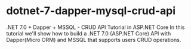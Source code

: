 # dotnet-7-dapper-mysql-crud-api
.NET 7.0 + Dapper + MSSQL - CRUD API Tutorial in ASP.NET Core
In this tutorial we'll show how to build a .NET 7.0 (ASP.NET Core) API with Dapper(Micro ORM) and MSSQL that supports users CRUD operations.

